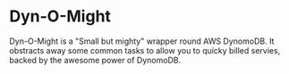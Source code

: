 Dyn-O-Might
===========

Dyn-O-Might is a "Small but mighty" wrapper round AWS DynomoDB. It obstracts away some common tasks to allow you to 
quicky billed servies, backed by the awesome power of DynomoDB. 